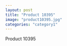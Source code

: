 ```yaml
---
layout: post
title: "Product 10395"
image: "product10395.jpg"
categories: "category1"
---
```

Product 10395
